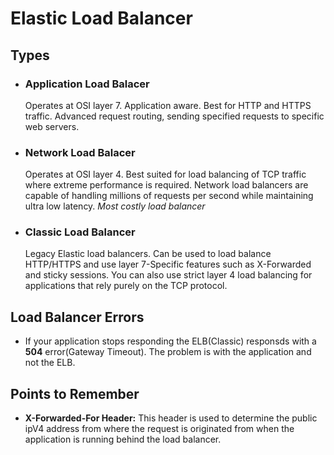 # Elastic Load Balancer

## Types

- ### Application Load Balacer
  Operates at OSI layer 7. Application aware. Best for HTTP and HTTPS traffic. Advanced request routing, sending specified requests to specific web servers.
- ### Network Load Balacer
  Operates at OSI layer 4. Best suited for load balancing of TCP traffic where extreme performance is required. Network load balancers are capable of handling millions of requests per second while maintaining ultra low latency. _Most costly load balancer_
- ### Classic Load Balancer
  Legacy Elastic load balancers. Can be used to load balance HTTP/HTTPS and use layer 7-Specific features such as X-Forwarded and sticky sessions. You can also use strict layer 4 load balancing for applications that rely purely on the TCP protocol.

## Load Balancer Errors

- If your application stops responding the ELB(Classic) responsds with a **504** error(Gateway Timeout). The problem is with the application and not the ELB.

## Points to Remember

- **X-Forwarded-For Header:** This header is used to determine the public ipV4 address from where the request is originated from when the application is running behind the load balancer.
